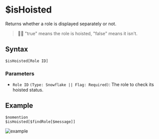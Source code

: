 # $isHoisted
Returns whether a role is displayed separately or not.

> 🧙‍♂️ "true" means the role is hoisted, "false" means it isn't.

## Syntax
```
$isHoisted[Role ID]
```

### Parameters
- `Role ID` `(Type: Snowflake || Flag: Required)`: The role to check its hoisted status.

## Example
```
$nomention
$isHoisted[$findRole[$message]]
```

![example](https://user-images.githubusercontent.com/69215413/126853587-2be4d152-7254-4424-9fa0-5ab1d93837f7.png)
